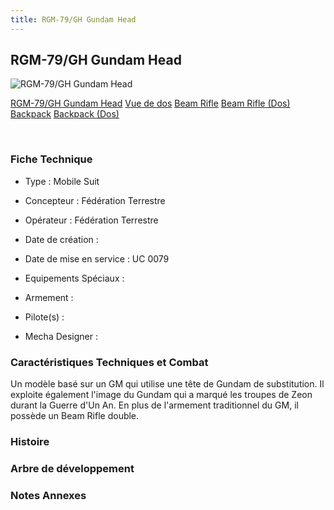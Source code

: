 ```yaml
---
title: RGM-79/GH Gundam Head
---
```


RGM-79/GH Gundam Head
---------------------



![RGM-79/GH Gundam Head](/images/stories/saga/thunderbolt/mechas/rgm-79gh-gundam-head.png)

[RGM-79/GH Gundam Head](javascript:change_image_m('images/stories/saga/thunderbolt/mechas/rgm-79gh-gundam-head.png');)
[Vue de dos](javascript:change_image_m('images/stories/saga/thunderbolt/mechas/rgm-79gh-gundam-head-dos.png');)
[Beam Rifle](javascript:change_image_m('images/stories/saga/thunderbolt/mechas/rgm-79gh-gundam-head-fusil.png');)
[Beam Rifle (Dos)](javascript:change_image_m('images/stories/saga/thunderbolt/mechas/rgm-79gh-gundam-head-fusil-dos.png');)
[Backpack](javascript:change_image_m('images/stories/saga/thunderbolt/mechas/rgm-79gh-gundam-head-bp.png');)
[Backpack (Dos)](javascript:change_image_m('images/stories/saga/thunderbolt/mechas/rgm-79gh-gundam-head-bp-dos.png');)

 

### Fiche Technique


- Type : Mobile Suit
  
- Concepteur : Fédération Terrestre
  
- Opérateur : Fédération Terrestre
  
- Date de création : 
  
- Date de mise en service : UC 0079
  
- Equipements Spéciaux :




- Armement :




- Pilote(s) : 





- Mecha Designer : 


### Caractéristiques Techniques et Combat


Un modèle basé sur un GM qui utilise une tête de Gundam de substitution. Il exploite également l'image du Gundam qui a marqué les troupes de Zeon durant la Guerre d'Un An. En plus de l'armement traditionnel du GM, il possède un Beam Rifle double. 


### Histoire


### Arbre de développement


### Notes Annexes


